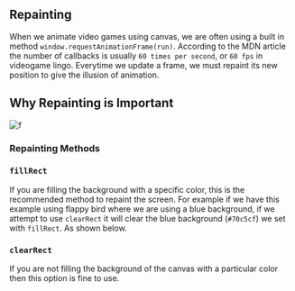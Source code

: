 ## Repainting 

When we animate video games using canvas, we are often using a built in method `window.requestAnimationFrame(run)`. According to the MDN article the number of callbacks is usually `60 times per second`, or `60 fps` in videogame lingo. Everytime we update a frame, we must repaint its new position to give the illusion of animation.

## Why Repainting is Important

![f](https://imgur.com/EJ92S0q.gif)

### Repainting Methods

### `fillRect`

If you are filling the background with a specific color, this is the recommended method to repaint the screen. For example if we have this example using flappy bird where we are using a blue background, if we attempt to use `clearRect` it will clear the blue background (`#70c5cf`) we set with `fillRect`. As shown below.




### `clearRect`

If you are not filling the background of the canvas with a particular color then this option is fine to use. 
